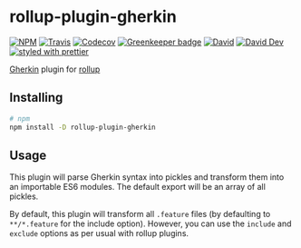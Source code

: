# rollup-plugin-gherkin

[![NPM](https://img.shields.io/npm/v/rollup-plugin-gherkin.svg)](https://www.npmjs.com/package/rollup-plugin-gherkin)
[![Travis](https://img.shields.io/travis/call-a3/rollup-plugin-gherkin.svg)](https://travis-ci.org/call-a3/rollup-plugin-gherkin)
[![Codecov](https://img.shields.io/codecov/c/github/call-a3/rollup-plugin-gherkin.svg)](https://codecov.io/gh/call-a3/rollup-plugin-gherkin)
[![Greenkeeper badge](https://badges.greenkeeper.io/call-a3/rollup-plugin-gherkin.svg)](https://greenkeeper.io/)
[![David](https://img.shields.io/david/call-a3/rollup-plugin-gherkin.svg)](https://david-dm.org/call-a3/rollup-plugin-gherkin)
[![David Dev](https://img.shields.io/david/dev/call-a3/rollup-plugin-gherkin.svg)](https://david-dm.org/call-a3/rollup-plugin-gherkin?type=dev)
[![styled with prettier](https://img.shields.io/badge/styled_with-prettier-ff69b4.svg)](https://github.com/prettier/prettier)

[Gherkin](https://github.com/cucumber/cucumber/tree/master/gherkin) plugin for [rollup](https://rollupjs.org)

## Installing

```bash
# npm
npm install -D rollup-plugin-gherkin
```

## Usage

This plugin will parse Gherkin syntax into pickles and transform them into an importable ES6 modules.
The default export will be an array of all pickles.

By default, this plugin will transform all `.feature` files (by defaulting to `**/*.feature` for the include option).
However, you can use the `include` and `exclude` options as per usual with rollup plugins.
